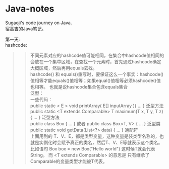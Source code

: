# Java-notes
Sugaoji's code journey on Java.  
宿高吉的Java笔记。  

第一天:  
hashcode:  
   >>不同元素对应的hashcode值可能相同，在集合中hashcode值相同的会放在一个集中区域，在查找一个元素时，首先通过hashcode确定大概区域，然后再用equals去找。  
   >>hashcode() 和 equals()重写时，要保证这么一个事实：hashcode()值相等才能equals()值相等；如果equal()值相等必须hashcode()值也相等。 也就是说hashcode集合包含equals集合  
泛型：  
   >>一些代码：  
   >>public static < E > void printArray( E[] inputArray ){ ... } 泛型方法  
   >>public static <T extends Comparable<T>> T maximum(T x, T y, T z){ ... } 泛型方法  
   >>public class Box<T> { ... } 或者 public class Box<T, V> { ... } 泛型类  
   >>public static void getData(List<?> data) { ... } 通配符  
   >>上面用到的 T、V、E，都是类型变量，这种变量是装类型名称的，也就是实例化时会赋予真正的类名，然后T、V、E等就表示这个类名。比如语句 Box <String> box = new Box("Hello world") 这时候T就会代表String。 而 <T extends Comparable<T>> 的意思是 只有继承了 Comparable的变量类型才能被T代表。  
   
   
   
